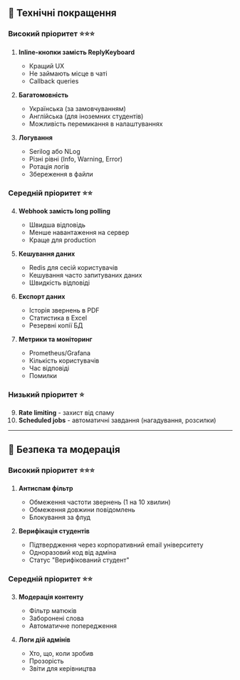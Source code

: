 
## 📱 **Технічні покращення**

### Високий пріоритет ⭐⭐⭐
1. **Inline-кнопки замість ReplyKeyboard**
   - Кращий UX
   - Не займають місце в чаті
   - Callback queries

2. **Багатомовність**
   - Українська (за замовчуванням)
   - Англійська (для іноземних студентів)
   - Можливість перемикання в налаштуваннях

3. **Логування**
   - Serilog або NLog
   - Різні рівні (Info, Warning, Error)
   - Ротація логів
   - Збереження в файли

### Середній пріоритет ⭐⭐
4. **Webhook замість long polling**
   - Швидша відповідь
   - Менше навантаження на сервер
   - Краще для production

5. **Кешування даних**
   - Redis для сесій користувачів
   - Кешування часто запитуваних даних
   - Швидкість відповіді

6. **Експорт даних**
   - Історія звернень в PDF
   - Статистика в Excel
   - Резервні копії БД

7. **Метрики та моніторинг**
   - Prometheus/Grafana
   - Кількість користувачів
   - Час відповіді
   - Помилки

### Низький пріоритет ⭐
9. **Rate limiting** - захист від спаму
10. **Scheduled jobs** - автоматичні завдання (нагадування, розсилки)

---

## 🔐 **Безпека та модерація**

### Високий пріоритет ⭐⭐⭐
1. **Антиспам фільтр**
   - Обмеження частоти звернень (1 на 10 хвилин)
   - Обмеження довжини повідомлень
   - Блокування за флуд

2. **Верифікація студентів**
   - Підтвердження через корпоративний email університету
   - Одноразовий код від адміна
   - Статус "Верифікований студент"

### Середній пріоритет ⭐⭐
3. **Модерація контенту**
   - Фільтр матюків
   - Заборонені слова
   - Автоматичне попередження

4. **Логи дій адмінів**
   - Хто, що, коли зробив
   - Прозорість
   - Звіти для керівництва



